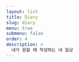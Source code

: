```yaml
---
layout: list
title: Diary
slug: diary
menu: true
submenu: false
order: 4
description: >
  내가 원할 때 작성하는 내 일상
---
```


